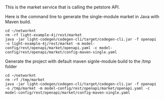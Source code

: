 This is the market service that is calling the petstore API. 

Here is the command line to generate the single-module market in Java with Maven build.

```
cd ~/networknt
rm -rf light-example-4j/rest/market
java -jar light-codegen/codegen-cli/target/codegen-cli.jar -f openapi -o light-example-4j/rest/market -m model-config/rest/openapi/market/openapi.yaml -c model-config/rest/openapi/market/config-maven-single.yaml
```


Generate the project with default maven signle-module build to the /tmp folder

```
cd ~/networknt
rm -rf /tmp/market
java -jar light-codegen/codegen-cli/target/codegen-cli.jar -f openapi -o /tmp/market -m model-config/rest/openapi/market/openapi.yaml -c model-config/rest/openapi/market/config-maven-single.yaml

```

